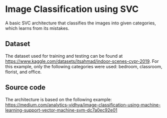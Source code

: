 # Image Classification using SVC
A basic SVC architecture that classifies the images into given categories, which learns from its mistakes.

## Dataset
The dataset used for training and testing can  be found at 
https://www.kaggle.com/datasets/itsahmad/indoor-scenes-cvpr-2019.
For this example, only the following categories were used: bedroom, classroom, florist, and office.

## Source code
The architecture is based on the following example:<br /> 
https://medium.com/analytics-vidhya/image-classification-using-machine-learning-support-vector-machine-svm-dc7a0ec92e01
